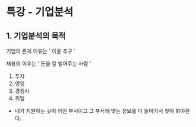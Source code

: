 # 특강 - 기업분석

## 1. 기업분석의 목적

기업의 존재 이유는 ' 이윤 추구 '

채용의 이유는 ' 돈을 잘 벌어주는 사람 '

1. 투자
2. 영업
3. 경쟁사
4. 취업

- 내가 지원하는 곳이 어떤 부서이고 그 부서에 맞는 정보를 다 들어가서 찾아 봐야한다.